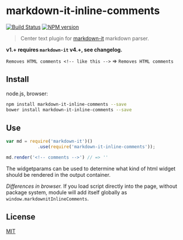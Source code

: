 # markdown-it-inline-comments

[![Build Status](https://img.shields.io/travis/jay-hodgson/markdown-it-inline-comments/master.svg?style=flat)](https://travis-ci.org/jay-hodgson/markdown-it-inline-comments)
[![NPM version](https://img.shields.io/npm/v/markdown-it-inline-comments.svg?style=flat)](https://www.npmjs.org/package/markdown-it-inline-comments)

> Center text plugin for [markdown-it](https://github.com/markdown-it/markdown-it) markdown parser.

__v1.+ requires `markdown-it` v4.+, see changelog.__

`Removes HTML comments <!-- like this -->` => `Removes HTML comments `

## Install

node.js, browser:

```bash
npm install markdown-it-inline-comments --save
bower install markdown-it-inline-comments --save
```

## Use

```js
var md = require('markdown-it')()
            .use(require('markdown-it-inline-comments'));

md.render('<!-- comments -->') // => ''

```

The widgetparams can be used to determine what kind of html widget should be rendered in the output container.

_Differences in browser._ If you load script directly into the page, without
package system, module will add itself globally as `window.markdownitInlineComments`.


## License
[MIT](https://github.com/jay-hodgson/markdown-it-inline-comments/blob/master/LICENSE)
